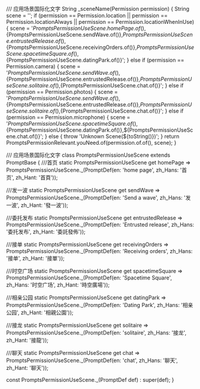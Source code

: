   /// 应用场景国际化文字
  String _sceneName(Permission permission) {
    String scene = '';
    if (permission == Permission.location || permission == Permission.locationAlways || permission == Permission.locationWhenInUse) {
      scene =
          '${PromptsPermissionUseScene.homePage.of()},${PromptsPermissionUseScene.sendWave.of()},${PromptsPermissionUseScene.entrustedRelease.of()},${PromptsPermissionUseScene.receivingOrders.of()},${PromptsPermissionUseScene.spacetimeSquare.of()},${PromptsPermissionUseScene.datingPark.of()}';
    } else if (permission == Permission.camera) {
      scene =
          '${PromptsPermissionUseScene.sendWave.of()},${PromptsPermissionUseScene.entrustedRelease.of()},${PromptsPermissionUseScene.solitaire.of()},${PromptsPermissionUseScene.chat.of()}';
    } else if (permission == Permission.photos) {
      scene =
          '${PromptsPermissionUseScene.sendWave.of()},${PromptsPermissionUseScene.entrustedRelease.of()},${PromptsPermissionUseScene.solitaire.of()},${PromptsPermissionUseScene.chat.of()}';
    } else if (permission == Permission.microphone) {
      scene = '${PromptsPermissionUseScene.spacetimeSquare.of()},${PromptsPermissionUseScene.datingPark.of()},${PromptsPermissionUseScene.chat.of()}';
    } else {
      throw 'Unknown Scene(${toString()})';
    }
    return PromptsPermissionRelevant.youNeed.of(permission.of.of(), scene);
  }


  /// 应用场景国际化文字
class PromptsPermissionUseScene extends PromptBase {
  ///首页
  static PromptsPermissionUseScene get homePage => PromptsPermissionUseScene._(PromptDef(en: 'home page', zh_Hans: '首页', zh_Hant: '首頁'));

  ///发一波
  static PromptsPermissionUseScene get sendWave => PromptsPermissionUseScene._(PromptDef(en: 'Send a wave', zh_Hans: '发一波', zh_Hant: '發一波'));

  ///委托发布
  static PromptsPermissionUseScene get entrustedRelease =>
      PromptsPermissionUseScene._(PromptDef(en: 'Entrusted release', zh_Hans: '委托发布', zh_Hant: '委託發佈'));

  ///接单
  static PromptsPermissionUseScene get receivingOrders =>
      PromptsPermissionUseScene._(PromptDef(en: 'Receiving orders', zh_Hans: '接单', zh_Hant: '接單'));

  ///时空广场
  static PromptsPermissionUseScene get spacetimeSquare =>
      PromptsPermissionUseScene._(PromptDef(en: 'Spacetime Square', zh_Hans: '时空广场', zh_Hant: '時空廣場'));

  ///相亲公园
  static PromptsPermissionUseScene get datingPark => PromptsPermissionUseScene._(PromptDef(en: 'Dating Park', zh_Hans: '相亲公园', zh_Hant: '相親公園'));

  ///接龙
  static PromptsPermissionUseScene get solitaire => PromptsPermissionUseScene._(PromptDef(en: 'solitaire', zh_Hans: '接龙', zh_Hant: '接龍'));

  ///聊天
  static PromptsPermissionUseScene get chat => PromptsPermissionUseScene._(PromptDef(en: 'chat', zh_Hans: '聊天', zh_Hant: '聊天'));

  const PromptsPermissionUseScene._(PromptDef def) : super(def);
}



